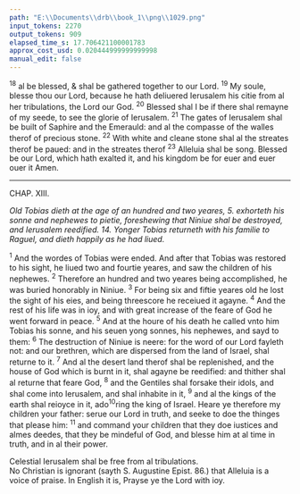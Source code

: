 ```yaml
---
path: "E:\\Documents\\drb\\book_1\\png\\1029.png"
input_tokens: 2270
output_tokens: 909
elapsed_time_s: 17.706421100001783
approx_cost_usd: 0.020444999999999998
manual_edit: false
---
```

<sup>18</sup> al be blessed, & shal be gathered together to our Lord. <sup>19</sup> My soule, blesse thou our Lord, because he hath deliuered Ierusalem his citie from al her tribulations, the Lord our God. <sup>20</sup> Blessed shal I be if there shal remayne of my seede, to see the glorie of Ierusalem. <sup>21</sup> The gates of Ierusalem shal be built of Saphire and the Emerauld: and al the compasse of the walles therof of precious stone. <sup>22</sup> With white and cleane stone shal al the streates therof be paued: and in the streates therof <sup>23</sup> Alleluia shal be song. Blessed be our Lord, which hath exalted it, and his kingdom be for euer and euer ouer it Amen.

<hr>

CHAP. XIII.

*Old Tobias dieth at the age of an hundred and two yeares, 5. exhorteth his sonne and nephewes to pietie, foreshewing that Niniue shal be destroyed, and Ierusalem reedified. 14. Yonger Tobias returneth with his familie to Raguel, and dieth happily as he had liued.*

<sup>1</sup> And the wordes of Tobias were ended. And after that Tobias was restored to his sight, he liued two and fourtie yeares, and saw the children of his nephewes. <sup>2</sup> Therefore an hundred and two yeares being accomplished, he was buried honorably in Niniue. <sup>3</sup> For being six and fiftie yeares old he lost the sight of his eies, and being threescore he receiued it agayne. <sup>4</sup> And the rest of his life was in ioy, and with great increase of the feare of God he went forward in peace. <sup>5</sup> And at the houre of his death he called vnto him Tobias his sonne, and his seuen yong sonnes, his nephewes, and sayd to them: <sup>6</sup> The destruction of Niniue is neere: for the word of our Lord fayleth not: and our brethren, which are dispersed from the land of Israel, shal returne to it. <sup>7</sup> And al the desert land therof shal be replenished, and the house of God which is burnt in it, shal agayne be reedified: and thither shal al returne that feare God, <sup>8</sup> and the Gentiles shal forsake their idols, and shal come into Ierusalem, and shal inhabite in it, <sup>9</sup> and al the kings of the earth shal reioyce in it, ado<sup>10</sup>ring the king of Israel. Heare ye therefore my children your father: serue our Lord in truth, and seeke to doe the thinges that please him: <sup>11</sup> and command your children that they doe iustices and almes deedes, that they be mindeful of God, and blesse him at al time in truth, and in al their power.

<aside>Celestial Ierusalem shal be free from al tribulations.</aside>

<aside>No Christian is ignorant (sayth S. Augustine Epist. 86.) that Alleluia is a voice of praise. In English it is, Prayse ye the Lord with ioy.</aside>

[^1]: This can not be vnderstood of the citie of Ierusalem but of the Church of Christ.

[^2]: Gods seruantes must not only expect what shal be commanded, but also seeke to know what they ought to do.
